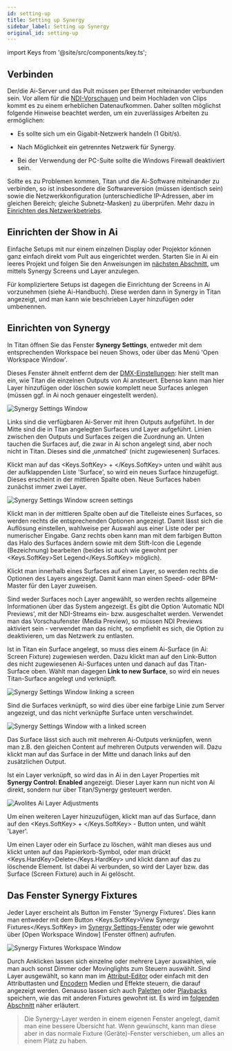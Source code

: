 ```yaml
---
id: setting-up
title: Setting up Synergy
sidebar_label: Setting up Synergy
original_id: setting-up
---
```


import Keys from '@site/src/components/key.ts';

Verbinden
---------

Der/die Ai-Server und das Pult müssen per Ethernet miteinander verbunden
sein. Vor allem für die [NDI-Vorschauen](operating-synergy.md#vorschau-mit-dem-media-viewer) und beim Hochladen von Clips
kommt es zu einem erheblichen Datenaufkommen. Daher sollten möglichst
folgende Hinweise beachtet werden, um ein zuverlässiges Arbeiten zu
ermöglichen:

-   Es sollte sich um ein Gigabit-Netzwerk handeln (1 Gbit/s).

-   Nach Möglichkeit ein getrenntes Netzwerk für Synergy.

-   Bei der Verwendung der PC-Suite sollte die Windows Firewall
    deaktiviert sein.

Sollte es zu Problemen kommen, Titan und die Ai-Software miteinander zu
verbinden, so ist insbesondere die Softwareversion (müssen identisch
sein) sowie die Netzwerkkonfiguration (unterschiedliche IP-Adressen,
aber im gleichen Bereich; gleiche Subnetz-Masken) zu überprüfen. Mehr dazu
in [Einrichten des Netzwerkbetriebs](../networking.md).

Einrichten der Show in Ai
-------------------------

Einfache Setups mit nur einem einzelnen Display oder Projektor können
ganz einfach direkt vom Pult aus eingerichtet werden. Starten Sie in Ai
ein leeres Projekt und folgen Sie den Anweisungen im [nächsten Abschnitt](#einrichten-von-synergy),
um mittels Synergy Screens und Layer anzulegen.

Für kompliziertere Setups ist dagegen die Einrichtung der Screens in Ai
vorzunehmen (siehe Ai-Handbuch). Diese werden dann in Synergy in Titan
angezeigt, und man kann wie beschrieben Layer hinzufügen oder
umbenennen.

Einrichten von Synergy
----------------------

In Titan öffnen Sie das Fenster **Synergy Settings**, entweder mit dem
entsprechenden Workspace bei neuen Shows, oder über das Menü 'Open
Workspace Window'.

Dieses Fenster ähnelt entfernt dem der [DMX-Einstellungen](../system-settings/dmx-output-mapping): hier stellt
man ein, wie Titan die einzelnen Outputs von Ai ansteuert. Ebenso kann
man hier Layer hinzufügen oder löschen sowie komplett neue Surfaces
anlegen (müssen ggf. in Ai noch genauer eingestellt werden).

![Synergy Settings Window](/docs/images/Synergy-Settings-Window.png)

Links sind die verfügbaren Ai-Server mit ihren Outputs aufgeführt. In
der Mitte sind die in Titan angelegten Surfaces und Layer aufgeführt.
Linien zwischen den Outputs und Surfaces zeigen die Zuordnung an. Unten
tauchen die Surfaces auf, die zwar in Ai schon angelegt sind, aber noch
nicht in Titan. Dieses sind die ‚unmatched' (nicht zugewiesenen)
Surfaces.

Klickt man auf das <Keys.SoftKey> + </Keys.SoftKey> unten und wählt aus der aufklappenden Liste
'Surface', so wird ein neues Surface hinzugefügt. Dieses erscheint in
der mittleren Spalte oben. Neue Surfaces haben zunächst immer zwei
Layer.

![Synergy Settings Window screen settings](/docs/images/Synergy-Settings-Window-screen-settings.png)

Klickt man in der mittleren Spalte oben auf die Titelleiste eines
Surfaces, so werden rechts die entsprechenden Optionen angezeigt. Damit
lässt sich die Auflösung einstellen, wahlweise per Auswahl aus einer
Liste oder per numerischer Eingabe. Ganz rechts oben kann man mit dem
farbigen Button das Halo des Surfaces ändern sowie mit dem Stift-Icon
die Legende (Bezeichnung) bearbeiten (beides ist auch wie gewohnt per
<Keys.SoftKey>Set Legend</Keys.SoftKey> möglich).

Klickt man innerhalb eines Surfaces auf einen Layer, so werden rechts
die Optionen des Layers angezeigt. Damit kann man einen Speed- oder
BPM-Master für den Layer zuweisen.

Sind weder Surfaces noch Layer angewählt, so werden rechts allgemeine
Informationen über das System angezeigt. Es gibt die Option 'Automatic
NDI Previews', mit der NDI-Streams ein- bzw. ausgeschaltet werden.
Verwendet man das Vorschaufenster (Media Preview), so müssen NDI
Previews aktiviert sein - verwendet man das nicht, so empfiehlt es
sich, die Option zu deaktivieren, um das Netzwerk zu entlasten.

Ist in Titan ein Surface angelegt, so muss dies einem Ai-Surface (in Ai:
Screen Fixture) zugewiesen werden. Dazu klickt man auf den Link-Button
des nicht zugewiesenen Ai-Surfaces unten und danach auf das
Titan-Surface oben. Wählt man dagegen **Link to new Surface**, so wird ein
neues Titan-Surface angelegt und verknüpft.

![Synergy Settings Window linking a screen](/docs/images/Synergy-Settings-Window-linking-a-screen.png)

Sind die Surfaces verknüpft, so wird dies über eine farbige Linie zum
Server angezeigt, und das nicht verknüpfte Surface unten verschwindet.

![Synergy Settings Window with a linked screen](/docs/images/Synergy-Settings-Window-with-a-linked-screen.png)

Das Surface lässt sich auch mit mehreren Ai-Outputs verknüpfen, wenn man
z.B. den gleichen Content auf mehreren Outputs verwenden will. Dazu
klickt man auf das Surface in der Mitte und danach links auf den
zusätzlichen Output.

Ist ein Layer verknüpft, so wird das in Ai in den Layer Properties mit
**Synergy Control: Enabled** angezeigt. Dieser Layer kann nun nicht von Ai
direkt, sondern nur über Titan/Synergy gesteuert werden.

![Avolites Ai Layer Adjustments](/docs/images/Avolites-Ai-Layer-Adjustments.png)

Um einen weiteren Layer hinzuzufügen, klickt man auf das Surface, dann
auf den <Keys.SoftKey> + </Keys.SoftKey> - Button unten, und wählt 'Layer'.

Um einen Layer oder ein Surface zu löschen, wählt man dieses aus und
klickt unten auf das Papierkorb-Symbol, oder man drückt <Keys.HardKey>Delete</Keys.HardKey> und
klickt dann auf das zu löschende Element. Ist dabei Ai verbunden, so
wird der Layer bzw. das Surface (Screen Fixture) auch in Ai gelöscht.

Das Fenster Synergy Fixtures
----------------------------

Jeder Layer erscheint als Button im Fenster 'Synergy Fixtures'. Dies
kann man entweder mit dem Button <Keys.SoftKey>View Synergy Fixtures</Keys.SoftKey> im [Synergy
Settings-Fenster](#einrichten-von-synergy) oder wie gewohnt über \[Open Workspace
Window\] (Fenster öffnen) aufrufen.

![Synergy Fixtures Workspace Window](/docs/images/Synergy-Fixtures-Workspace-Window.png)

Durch Anklicken lassen sich einzelne oder mehrere Layer auswählen, wie
man auch sonst Dimmer oder Movinglights zum Steuern auswählt. Sind Layer
ausgewählt, so kann man im [Attribut-Editor](operating-synergy.md#layer-steuern-mit-dem-attribut-editor) oder einfach mit den
Attributtasten und [Encodern](../controlling-fixtures/using-the-select-buttons-and-wheels.md#einstellen-von-attributen-mit-den-encodern) Medien und Effekte steuern, die darauf
angezeigt werden. Genauso lassen sich auch [Paletten](../palettes/creating-palettes.md) oder [Playbacks](../cues/creating-a-cue.md#anlegen-eines-cues)
speichern, wie das mit anderen Fixtures gewohnt ist. Es wird im [folgenden Abschnitt](operating-synergy.md) näher erläutert.

>   Die Synergy-Layer werden in einem eigenen Fenster angelegt, damit
    man eine bessere Übersicht hat. Wenn gewünscht, kann man diese
    aber in das normale Fixture (Geräte)-Fenster verschieben, um alles
    an einem Platz zu haben.